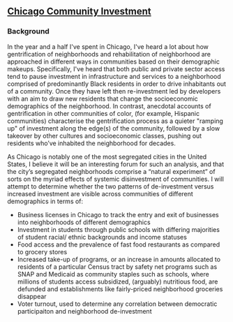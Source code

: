 ## [Chicago Community Investment](https://lorenh516.github.io/chicago-community-investment/)

### Background

In the year and a half I've spent in Chicago, I've heard a lot about how gentrification of neighborhoods and rehabilitation of neighborhood are approached in different ways in communities based on their demographic makeups. Specifically, I've heard that both public and private sector access tend to pause investment in infrastructure and services to a neighborhood comprised of predominantly Black residents in order to drive inhabitants out of a community. Once they have left then re-investment led by developers with an aim to draw new residents that change the socioeconomic demographics of the neighborhood. In contrast, anecdotal accounts of gentrification in other communities of color, (for example, Hispanic communities) characterise the gentrification process as a quieter "ramping up" of investment along the edge(s) of the community, followed by a slow takeover by other cultures and socioeconomic classes, pushing out residents who’ve inhabited the neighborhood for decades. 

As Chicago is notably one of the most segregated cities in the United States, I believe it will be an interesting forum for such an analysis, and that the city’s segregated neighborhoods comprise a “natural experiment” of sorts on the myriad effects of systemic disinvestment of communities. I will attempt to determine whether the two patterns of de-investment versus increased investment are visible across communities of different demographics in terms of:
- Business licenses in Chicago to track the entry and exit of businesses into neighborhoods of different demographics
- Investment in students through public schools with differing majorities of student racial/ ethnic backgrounds and income statuses
- Food access and the prevalence of fast food restaurants as compared to grocery stores
- Increased take-up of programs, or an increase in amounts allocated to residents of a particular Census tract by safety net programs such as SNAP and Medicaid as community staples such as schools, where millions of students access subsidized, (arguably) nutritious food, are defunded and establishments like fairly-priced neighborhood groceries disappear
- Voter turnout, used to determine any correlation between democratic participaiton and neighborhood de-investment
